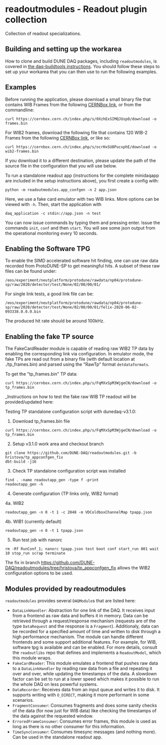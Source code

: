 # readoutmodules - Readout plugin collection
Collection of readout specializations.
## Building and setting up the workarea

How to clone and build DUNE DAQ packages, including `readoutmodules`, is covered in [the daq-buildtools instructions](https://dune-daq-sw.readthedocs.io/en/latest/packages/daq-buildtools/). You should follow these steps to set up your workarea that you can then use to run the following examples.

## Examples
Before running the application, please download a small binary file that contains WIB Frames from the following [CERNBox link](https://cernbox.cern.ch/index.php/s/7qNnuxD8igDOVJT), or from the commandline:

    curl https://cernbox.cern.ch/index.php/s/0XzhExSIMQJUsp0/download -o frames.bin
    
For WIB2 frames, download the following file that contains 120 WIB-2 Frames from the following [CERNBox link](https://cernbox.cern.ch/index.php/s/ocrHxSU8PucxphE), or like so:

    curl https://cernbox.cern.ch/index.php/s/ocrHxSU8PucxphE/download -o wib2-frames.bin

If you download it to a different destination, please update the path of the source file in the configuration that you will use below. 

To run a standalone readout app (instructions for the complete minidaqapp are included in the setup instructions above), you first create a config with:

    python -m readoutmodules.app_confgen -n 2 app.json
    
Here, we use a fake card emulator with two WIB links. More options can be viewed with `-h`. Then, start the application with

    daq_application -c stdin://app.json -n test
    
You can now issue commands by typing them and pressing enter. Issue the commands `init`, `conf` and then `start`. You will see some json output from the operational monitoring every 10 seconds.

## Enabling the Software TPG
To enable the SIMD accelerated software hit finding, one can use raw data recorded from ProtoDUNE-SP to get meaningful hits. A subset of these raw files can be found under:

    /eos/experiment/neutplatform/protodune/rawdata/np04/protodune-sp/raw/2020/detector/test/None/02/00/00/01/
    
For single link tests, a good link file can be:

    /eos/experiment/neutplatform/protodune/rawdata/np04/protodune-sp/raw/2020/detector/test/None/02/00/00/01/felix-2020-06-02-093338.0.0.0.bin

The produced hit rate should be around 100kHz.

## Enabling the fake TP source

The FakeCardReader module is capable of reading raw WIB2 TP data by enabling the corresponding link 
via configuration. In emulator mode, the fake TPs are read out from a binary file (with default location 
at ./tp_frames.bin) and parsed using the "RawTp" format `detdataformats`.

To get the "tp_frames.bin" TP data:

    curl https://cernbox.cern.ch/index.php/s/FqMXxSpM3WjgeCN/download -o tp_frames.bin

_Instructions on how to test the fake raw WIB TP readout will be provided/updated here:

Testing TP standalone configuration script with dunedaq-v3.1.0:

1. Download tp_frames.bin file
```
curl https://cernbox.cern.ch/index.php/s/FqMXxSpM3WjgeCN/download -o tp_frames.bin
```

2. Setup v3.1.0 work area and checkout branch
```
git clone https://github.com/DUNE-DAQ/readoutmodules.git -b hristova/tp_appconfgen_fix
dbt-build -j16
```

3. Check TP standalone configuration script was installed
```
find . -name readoutapp_gen -type f -print
readoutapp_gen -h
```

4. Generate configuration (TP links only, WIB2 format)

4a. WIB2
```
readoutapp_gen -n 0 -t 1 -c 2048 -m VDColdboxChannelMap tpapp.json
```
4b. WIB1 (currently default)
```
readoutapp_gen -n 0 -t 1 tpapp.json
```

5. Run test job with nanorc
```
rm -Rf RunConf_1; nanorc tpapp.json test boot conf start_run 001 wait 10 stop_run scrap terminate
```

The fix in branch https://github.com/DUNE-DAQ/readoutmodules/tree/hristova/tp_appconfgen_fix
allows the WIB2 configuration options to be used.



## Modules provided by readoutmodules
`readoutmodules` provides several `DAQModule`s that are listed here:
* `DataLinkHandler`: Abstraction for one link of the DAQ. It receives input from a frontend as raw data and buffers it in memory. Data can be retrieved through a request/response mechanism (requests are of the type `DataRequest` and the response is a `Fragment`). Additionaly, data can be recorded for a specified amount of time and written to disk through a high performance mechanism. The module can handle different frontends and some support additional features. For example, for WIB, software tpg is available and can be enabled. For more details, consult the `readoutlibs` repo that defines and implements a `ReadoutModel`, which this module wraps.
* `FakeCardReader`: This module emulates a frontend that pushes raw data to a `DataLinkHandler` by reading raw data from a file and repeating it over and over, while updating the timestamps of the data. A slowdown factor can be set to run at a lower speed which makes it possible to run the whole DAQ on less powerful systems.
* `DataRecorder`: Receives data from an input queue and writes it to disk. It supports writing with `O_DIRECT`, making it more performant in some scenarios.
* `FragmentConsumer`: Consumes fragments and does some sanity checks of the data (for now just for WIB data) like checking the timestamps of the data against the requested window.
* `ErroredFrameConsumer`: Consumes error frames, this module is used as long as there is no other consumer for this information.
* `TimeSyncConsumer`: Consumes timesync messages (and nothing more). Can be used in the standalone readout app.
